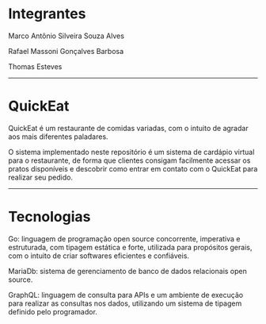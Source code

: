 # Integrantes

Marco Antônio Silveira Souza Alves

Rafael Massoni Gonçalves Barbosa

Thomas Esteves

----

# QuickEat

QuickEat é um restaurante de comidas variadas, com o intuito de agradar aos mais diferentes paladares.

O sistema implementado neste repositório é um sistema de cardápio virtual para o restaurante, de forma que clientes consigam facilmente acessar os pratos disponíveis e descobrir como entrar em contato com o QuickEat para realizar seu pedido.

----

# Tecnologias

Go: linguagem de programação open source concorrente, imperativa e estruturada, com tipagem estática e forte, utilizada para propósitos gerais, com o intuito de criar softwares eficientes e confiáveis.

MariaDb: sistema de gerenciamento de banco de dados relacionais open source.

GraphQL: linguagem de consulta para APIs e um ambiente de execução para realizar as consultas nos dados, utilizando um sistema de tipagem definido pelo programador.
